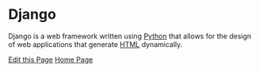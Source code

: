 # Django

Django is a web framework written using [Python](/wiki/Python) that allows for the design of web applications that generate [HTML](/wiki/HTML) dynamically.

[Edit this Page](create.html)
[Home Page](index.html)